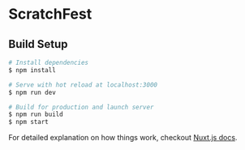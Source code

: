 # ScratchFest
## Build Setup

```bash
# Install dependencies
$ npm install

# Serve with hot reload at localhost:3000
$ npm run dev

# Build for production and launch server
$ npm run build
$ npm start
```

For detailed explanation on how things work, checkout [Nuxt.js docs](https://nuxtjs.org).

